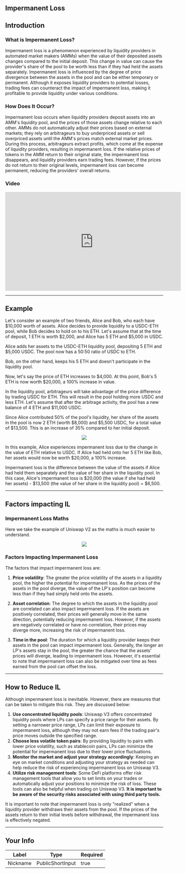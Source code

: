 ## Impermanent Loss


## Introduction

### What is Impermanent Loss?

Impermanent loss is a phenomenon experienced by liquidity providers in automated market makers (AMMs) when the value of their deposited assets changes compared to the initial deposit. This change in value can cause the provider's share of the pool to be worth less than if they had held the assets separately. Impermanent loss is influenced by the degree of price divergence between the assets in the pool and can be either temporary or permanent. Although it exposes liquidity providers to potential losses, trading fees can counteract the impact of impermanent loss, making it profitable to provide liquidity under various conditions.


### How Does It Occur?
Impermanent loss occurs when liquidity providers deposit assets into an AMM's liquidity pool, and the prices of those assets change relative to each other. AMMs do not automatically adjust their prices based on external markets; they rely on arbitrageurs to buy underpriced assets or sell overpriced assets until the AMM's prices match external market prices. During this process, arbitrageurs extract profits, which come at the expense of liquidity providers, resulting in impermanent loss. If the relative prices of tokens in the AMM return to their original state, the impermanent loss disappears, and liquidity providers earn trading fees. However, if the prices do not return to their original levels, impermanent loss can become permanent, reducing the providers' overall returns.

### Video
<div align="center">
<iframe width="560" height="315" src="https://www.youtube.com/embed/8XJ1MSTEuU0?start=21" title="YouTube video player" frameborder="0" allow="accelerometer; autoplay; clipboard-write; encrypted-media; gyroscope; picture-in-picture; web-share" allowfullscreen></iframe>
</div>

    


---
## Example

Let's consider an example of two friends, Alice and Bob, who each have $10,000 worth of assets. Alice decides to provide liquidity to a USDC-ETH pool, while Bob decides to hold on to his ETH. Let's assume that at the time of deposit, 1 ETH is worth $2,000, and Alice has 5 ETH and $5,000 in USDC.

Alice adds her assets to the USDC-ETH liquidity pool, depositing 5 ETH and $5,000 USDC. The pool now has a 50:50 ratio of USDC to ETH.

Bob, on the other hand, keeps his 5 ETH and doesn't participate in the liquidity pool.

Now, let's say the price of ETH increases to $4,000. At this point, Bob's 5 ETH is now worth $20,000, a 100% increase in value.

In the liquidity pool, arbitrageurs will take advantage of the price difference by trading USDC for ETH. This will result in the pool holding more USDC and less ETH. Let's assume that after the arbitrage activity, the pool has a new balance of 4 ETH and $11,000 USDC.

Since Alice contributed 50% of the pool's liquidity, her share of the assets in the pool is now 2 ETH (worth $8,000) and $5,500 USDC, for a total value of $13,500. This is an increase of 35% compared to her initial deposit.

<div align="center">
<img src="https://d31h13bdjwgzxs.cloudfront.net/academy/uniswap-eth-1/Guide/impermanent-loss-uniswap/1681630519103_alice_impermanent_loss.svg" />
</div>

In this example, Alice experiences impermanent loss due to the change in the value of ETH relative to USDC. If Alice had held onto her 5 ETH like Bob, her assets would now be worth $20,000, a 100% increase.

Impermanent loss is the difference between the value of the assets if Alice had held them separately and the value of her share in the liquidity pool. In this case, Alice's impermanent loss is $20,000 (the value if she had held her assets) - $13,500 (the value of her share in the liquidity pool) = $6,500.



    


---
## Factors impacting IL

### Impermanent Loss Maths
Here we take the example of Uniswap V2 as the maths is much easier to understand.

<div align="center">
<img src="https://d31h13bdjwgzxs.cloudfront.net/academy/uniswap-eth-1/Guide/impermanent-loss-uniswap/1681851459517_impermanent_loss.png" />
</div>

### Factors Impacting Impermanent Loss 

The factors that impact impermanent loss are:

1. **Price volatility**: The greater the price volatility of the assets in a liquidity pool, the higher the potential for impermanent loss. As the prices of the assets in the pool diverge, the value of the LP's position can become less than if they had simply held onto the assets.

2. **Asset correlation**: The degree to which the assets in the liquidity pool are correlated can also impact impermanent loss. If the assets are positively correlated, their prices will generally move in the same direction, potentially reducing impermanent loss. However, if the assets are negatively correlated or have no correlation, their prices may diverge more, increasing the risk of impermanent loss.

3. **Time in the pool**: The duration for which a liquidity provider keeps their assets in the pool can impact impermanent loss. Generally, the longer an LP's assets stay in the pool, the greater the chance that the assets' prices will diverge, leading to impermanent loss. However, it's essential to note that impermanent loss can also be mitigated over time as fees earned from the pool can offset the loss.



    


---
## How to Reduce IL

Although impermanent loss is inevitable. However, there are measures that can be taken to mitigate this risk. They are discussed below:

1. **Use concentrated liquidity pools**: Uniswap V3 offers concentrated liquidity pools where LPs can specify a price range for their assets. By setting a narrower price range, LPs can limit their exposure to impermanent loss, although they may not earn fees if the trading pair's price moves outside the specified range.
2. **Choose less volatile token pairs**: By providing liquidity to pairs with lower price volatility, such as stablecoin pairs, LPs can minimize the potential for impermanent loss due to their lower price fluctuations.
3. **Monitor the market and adjust your strategy accordingly**: Keeping an eye on market conditions and adjusting your strategy as needed can help reduce the risk of experiencing impermanent loss on Uniswap V3.
4. **Utilize risk management tools**: Some DeFi platforms offer risk management tools that allow you to set limits on your trades or automatically adjust your positions to minimize the risk of loss. These tools can also be helpful when trading on Uniswap V3. **It is important to be aware of the security risks associated with using third party tools.**

It is important to note that impermanent loss is only "realized" when a liquidity provider withdraws their assets from the pool. If the prices of the assets return to their initial levels before withdrawal, the impermanent loss is effectively negated.

    


---
## Your Info





| Label | Type | Required |
| ----------- | ----------- | ---- |
| Nickname        | PublicShortInput   |  true    |


    

